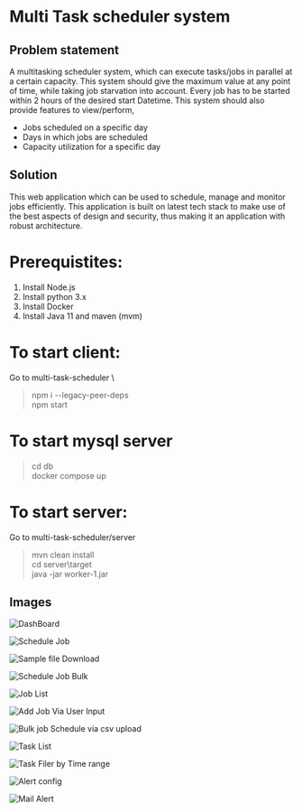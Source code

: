 # Multi Task scheduler system

## Problem statement
A multitasking scheduler system, which can execute tasks/jobs in parallel at a certain capacity. This system should give the maximum value at any point of time, while taking job starvation into account. Every job has to be started within 2 hours of the desired start Datetime. This system should also provide features to view/perform,

* Jobs scheduled on a specific day 
* Days in which jobs are scheduled
* Capacity utilization for a specific day

## Solution
This web application which can be used to schedule, manage and monitor jobs efficiently. This application is built on latest tech stack to make use of the best aspects of design and security, thus making it an application with robust architecture.  


# Prerequistites:
1. Install Node.js
2. Install python 3.x
3. Install Docker 
4. Install Java 11 and maven (mvm)

# To start client:
Go to multi-task-scheduler \
> npm i --legacy-peer-deps \
> npm start


# To start mysql server 
> cd db \
> docker compose up

# To start server:
Go to multi-task-scheduler/server
> mvn clean install \
>cd server\target \
> java -jar worker-1.jar


## Images 

![DashBoard](https://user-images.githubusercontent.com/43792122/184533468-37229254-c924-46c8-bded-38fb380ed16c.png)

![Schedule Job](https://user-images.githubusercontent.com/43792122/184533387-ff1ee57d-bfe9-45dd-b38e-0225ca9e43bc.png)

![Sample file Download](https://user-images.githubusercontent.com/43792122/184533386-605f25c2-0cbd-4ad5-9ffd-d0420c7a1a80.png)

![Schedule Job Bulk](https://user-images.githubusercontent.com/43792122/184533379-85e4e85f-01c0-4a6b-91ff-d9cd00ba35c0.png)

![Job List](https://user-images.githubusercontent.com/43792122/184533385-8174ed56-a68d-4cda-913b-8d39e099d2a7.png)

![Add Job Via User Input](https://user-images.githubusercontent.com/43792122/184533389-e3d56239-f778-4757-9325-baad2cffdf52.png)

![Bulk job Schedule via csv upload](https://user-images.githubusercontent.com/43792122/184533390-c6a25c57-a48f-4493-84da-0ece7f4fdb10.png)

![Task List](https://user-images.githubusercontent.com/43792122/184533391-be498472-2afe-4601-8f26-4f0717ba577c.png)

![Task Filer by Time range](https://user-images.githubusercontent.com/43792122/184533392-5635bc05-4a96-4190-b762-ea50d406f184.png)

![Alert config](https://user-images.githubusercontent.com/43792122/184533382-b01110b0-72f8-403c-ac27-faa462c6f4d4.png)

![Mail Alert](https://user-images.githubusercontent.com/43792122/184533729-9b897b02-cbf3-45b3-aa22-09594a4e920b.png)


